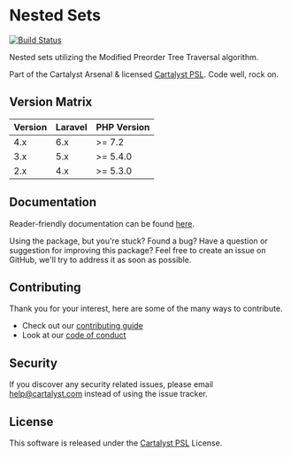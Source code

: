 # Nested Sets

[![Build Status][icon-travis]][link-travis]

Nested sets utilizing the Modified Preorder Tree Traversal algorithm.

Part of the Cartalyst Arsenal & licensed [Cartalyst PSL](LICENSE). Code well, rock on.

## Version Matrix

Version | Laravel   | PHP Version
------- | --------- | ------------
4.x     | 6.x       | >= 7.2
3.x     | 5.x       | >= 5.4.0
2.x     | 4.x       | >= 5.3.0

## Documentation

Reader-friendly documentation can be found [here][link-docs].

Using the package, but you're stuck? Found a bug? Have a question or suggestion for improving this package? Feel free to create an issue on GitHub, we'll try to address it as soon as possible.

## Contributing

Thank you for your interest, here are some of the many ways to contribute.

- Check out our [contributing guide](/.github/CONTRIBUTING.md)
- Look at our [code of conduct](/.github/CODE_OF_CONDUCT.md)

## Security

If you discover any security related issues, please email help@cartalyst.com instead of using the issue tracker.

## License

This software is released under the [Cartalyst PSL](LICENSE) License.

[link-docs]:   https://cartalyst.com/manual/nested-sets
[link-travis]: https://travis-ci.com/cartalyst/nested-sets

[icon-travis]: https://travis-ci.com/cartalyst/nested-sets.svg?token=LAut3LMbmBFi3T9j45FH&branch=4.0
